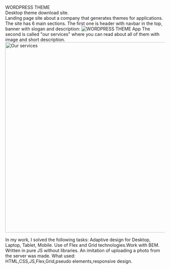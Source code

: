 
WORDPRESS THEME                     
Desktop theme download site.                                                      
Landing page site about a company that generates themes for applications. 
The site has 6 main sections.
The first one is header with navbar in the top, banner with slogan and description:
![WORDPRESS THEME   App](https://github.com/Artem91S/WORDPRESS-THEME/assets/115031070/2bbd597e-543e-4ee7-b46b-99ac6f8f6c97)
The second is called "our services" where you can read about all of them with image and short description.
<img width="601" alt="Our services" src="https://github.com/Artem91S/WORDPRESS-THEME/assets/115031070/47cd90fd-1194-4694-a948-009ee08857e6">

In my work, I solved the following tasks: 
Adaptive design for Desktop, Laptop, Tablet, Mobile.
Use of Flex and Grid technologies.Work with BEM. 
Written in pure JS without libraries.
An imitation of uploading a photo from the server was made.
What used:                                                                                       
HTML,CSS,JS,Flex,Grid,pseudo elements,responsive design.

